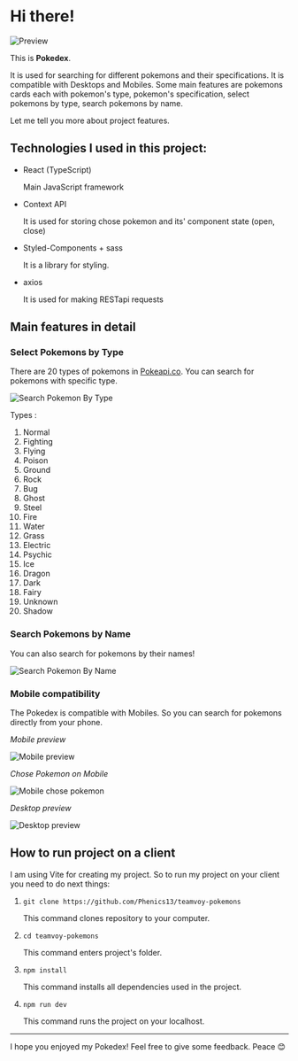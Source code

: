 # Hi there!

![Preview](https://c4.wallpaperflare.com/wallpaper/772/372/914/pokemon-eevee-pokemon-eeveelutions-espeon-pokemon-wallpaper-preview.jpg)

This is **Pokedex**.

It is used for searching for different pokemons and their specifications. It is compatible with Desktops and Mobiles. Some main features are pokemons cards each with pokemon's type, pokemon's specification, select pokemons by type, search pokemons by name.

Let me tell you more about project features.

## Technologies I used in this project:

- React (TypeScript)

  Main JavaScript framework

- Context API

  It is used for storing chose pokemon and its' component state (open, close)

- Styled-Components + sass

  It is a library for styling.

- axios

  It is used for making RESTapi requests

## Main features in detail

### Select Pokemons by Type

There are 20 types of pokemons in [Pokeapi.co](https://pokeapi.co/). You can search for pokemons with specific type.

![Search Pokemon By Type](readme.assets/Pokedex-Select-Type.png)

Types :

1. Normal
2. Fighting
3. Flying
4. Poison
5. Ground
6. Rock
7. Bug
8. Ghost
9. Steel
10. Fire
11. Water
12. Grass
13. Electric
14. Psychic
15. Ice
16. Dragon
17. Dark
18. Fairy
19. Unknown
20. Shadow

### Search Pokemons by Name

You can also search for pokemons by their names!

![Search Pokemon By Name](readme.assets/Pokedex-Search-Name.png)

### Mobile compatibility

The Pokedex is compatible with Mobiles. So you can search for pokemons directly from your phone.

_Mobile preview_

![Mobile preview](readme.assets/Pokedex-Mobile.png)

_Chose Pokemon on Mobile_

![Mobile chose pokemon](readme.assets/Pokedex-Mobile-Chose.png)

_Desktop preview_

![Desktop preview](readme.assets/Pokedex-Desktop.png)

## How to run project on a client

I am using Vite for creating my project. So to run my project on your client you need to do next things:

1. `git clone https://github.com/Phenics13/teamvoy-pokemons`

   This command clones repository to your computer.

2. `cd teamvoy-pokemons`

   This command enters project's folder.

3. `npm install`

   This command installs all dependencies used in the project.

4. `npm run dev`

   This command runs the project on your localhost.

<hr/>
I hope you enjoyed my Pokedex! Feel free to give some feedback. Peace 😊
